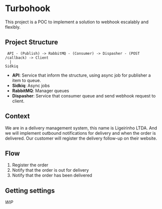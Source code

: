 # Turbohook

This project is a POC to implement a solution to webhook escalably and flexibly.

## Project Structure

```
 API - (Publish) -> RabbitMQ - (Consumer) -> Dispasher - (POST /callback) -> Client
  |
Sidkiq
```

- **API**: Service that inform the structure, using async job for publisher a item to queue.
- **Sidkiq**: Async jobs
- **RabbitMQ**: Manager queues
- **Dispasher**: Service that consumer queue and send webhook request to client.

## Context

We are in a delivery management system, this name is Ligeirinho LTDA. And we will implement outbound notifications for delivery and when the order is delivered.
Our customer will register the delivery follow-up on their website.

## Flow

1. Register the order
2. Notify that the order is out for delivery
3. Notify that the order has been delivered

## Getting settings

_WIP_

